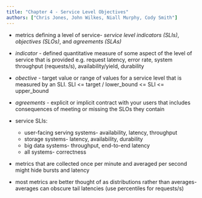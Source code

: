 ```yaml
---
title: "Chapter 4 - Service Level Objectives"
authors: ["Chris Jones, John Wilkes, Niall Murphy, Cody Smith"]
---
```


* metrics defining a level of service- *service level indicators (SLIs)*, *objectives (SLOs)*, and *agreements (SLAs)*

* *indicator* - defined quantitative measure of some aspect of the level of service that is provided e.g. request latency, error rate, system throughput (requests/s), availability/yield, durability

* *obective* - target value or range of values for a service level that is measured by an SLI. SLI <= target / lower\_bound <= SLI <= upper\_bound

* *agreements* - explicit or implicit contract with your users that includes consequences of meeting or missing the SLOs they contain

* service SLIs:
	* user-facing serving systems- availability, latency, throughput
	* storage systems- latency, availability, durability
	* big data systems- throughput, end-to-end latency
	* all systems- correctness

* metrics that are collected once per minute and averaged per second might hide bursts and latency

* most metrics are better thought of as distributions rather than averages- averages can obscure tail latencies (use percentiles for requests/s)

